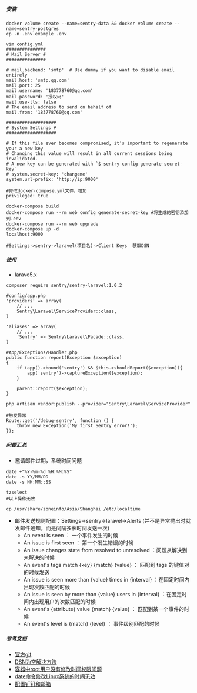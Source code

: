 ##### 安装
```
docker volume create --name=sentry-data && docker volume create --name=sentry-postgres
cp -n .env.example .env

vim config.yml
###############
# Mail Server #
###############

# mail.backend: 'smtp'  # Use dummy if you want to disable email entirely
mail.host: 'smtp.qq.com'
mail.port: 25
mail.username: '183778760@qq.com'
mail.password: '授权码'
mail.use-tls: false
# The email address to send on behalf of
mail.from: '183778760@qq.com'

###################
# System Settings #
###################

# If this file ever becomes compromised, it's important to regenerate your a new key
# Changing this value will result in all current sessions being invalidated.
# A new key can be generated with `$ sentry config generate-secret-key`
# system.secret-key: 'changeme'
system.url-prefix: 'http://ip:9000'

#修改docker-compose.yml文件，增加
privileged: true

docker-compose build
docker-compose run --rm web config generate-secret-key #将生成的密钥添加到.env
docker-compose run --rm web upgrade
docker-compose up -d
localhost:9000

#Settings->sentry->laravel(项目名)->Client Keys  获取DSN
```

##### 使用
- larave5.x
```
composer require sentry/sentry-laravel:1.0.2

#config/app.php
'providers' => array(
    // ...
    Sentry\Laravel\ServiceProvider::class,
)

'aliases' => array(
    // ...
    'Sentry' => Sentry\Laravel\Facade::class,
)

#App/Exceptions/Handler.php
public function report(Exception $exception)
{
    if (app()->bound('sentry') && $this->shouldReport($exception)){
        app('sentry')->captureException($exception);
    }

    parent::report($exception);
}

php artisan vendor:publish --provider="Sentry\Laravel\ServiceProvider"

#触发异常
Route::get('/debug-sentry', function () {
    throw new Exception('My first Sentry error!');
});
```

##### 问题汇总
- 邀请邮件过期，系统时间问题
```
date +"%Y-%m-%d %H:%M:%S"
date -s YY/MM/DD
date -s HH:MM::SS

tzselect
#以上操作无效

cp /usr/share/zoneinfo/Asia/Shanghai /etc/localtime
```
- 邮件发送规则配置：Settings->sentry->laravel->Alerts (并不是异常抛出时就发邮件通知，而是间隔多长时间发送一次)
    - An event is seen ： 一个事件发生的时候
    - An issue is first seen ： 第一个发生错误的时候
    - An issue changes state from resolved to unresolved ：问题从解决到未解决的时候
    - An event's tags match {key} {match} {value}  ： 匹配到 tags 的键值对的时候发送
    - An issue is seen more than {value} times in {interval} ：在固定时间内出现次数匹配的时候
    - An issue is seen by more than {value} users in {interval} ：在固定时间内出现用户的次数匹配的时候
    - An event's {attribute} value {match} {value} ： 匹配到某一个事件的时候
    - An event's level is {match} {level} ： 事件级别匹配的时候

##### 参考文档
- [官方git](https://github.com/getsentry/sentry)
- [DSN为空解决方法](https://github.com/getsentry/onpremise/issues/184)
- [容器中root用户没有修改时间权限问题](https://segmentfault.com/q/1010000004670542/a-1020000004672753)
- [date命令修改Linux系统的时间无效](http://www.cleey.com/blog/single/id/862.html)
- [配置钉钉和邮箱](https://www.cnblogs.com/elsons/p/10986036.html)